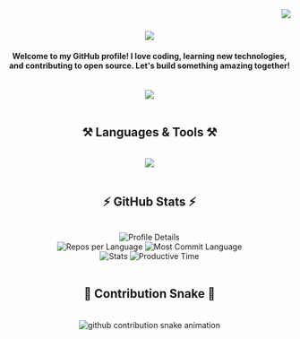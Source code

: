 <!-- Visitor counter badge -->
<img align="right" src="https://visitor-badge.laobi.icu/badge?page_id=Darkwarrior247.Darkwarrior247" />

<h1 align="center">
  <img src="https://readme-typing-svg.herokuapp.com/?font=Righteous&size=35&center=true&vCenter=true&width=500&height=70&duration=4000&lines=Hi+There!+👋;+I'm+Jehad+Bin+Rakib;" />
</h1>

<h4 align="center">
  Welcome to my GitHub profile! I love coding, learning new technologies, and contributing to open source. Let's build something amazing together!
</h4>

<br />

<div align="center">
  <a href="https://github.com/Darkwarrior247">
    <img src="https://img.shields.io/badge/GitHub-100000?style=for-the-badge&logo=github&logoColor=white" />
  </a>
  <!-- Add more social links here if you want -->
</div>

<br />

<h2 align="center">⚒️ Languages & Tools ⚒️</h2>
<br />
<div align="center">
  <img src="https://skillicons.dev/icons?i=html,css,js,python,c,cpp,java,github,git,vscode,linux" />
</div>

<br />

<h2 align="center">⚡ GitHub Stats ⚡</h2>
<br />
<div align="center">
  <img src="https://github-profile-summary-cards.vercel.app/api/cards/profile-details?username=Darkwarrior247&theme=react" alt="Profile Details" />
  <br />
  <img src="https://github-profile-summary-cards.vercel.app/api/cards/repos-per-language?username=Darkwarrior247&theme=react" alt="Repos per Language" />
  <img src="https://github-profile-summary-cards.vercel.app/api/cards/most-commit-language?username=Darkwarrior247&theme=react" alt="Most Commit Language" />
  <br />
  <img src="https://github-profile-summary-cards.vercel.app/api/cards/stats?username=Darkwarrior247&theme=react" alt="Stats" />
  <img src="https://github-profile-summary-cards.vercel.app/api/cards/productive-time?username=Darkwarrior247&theme=react" alt="Productive Time" />
</div>

<br />

<h2 align="center">🐍 Contribution Snake 🐍</h2>
<br />

<div align="center">

<!-- Here is the corrected snake animation with dark/light mode support -->

<picture>
  <source media="(prefers-color-scheme: dark)" srcset="https://raw.githubusercontent.com/Darkwarrior247/Darkwarrior247/output/dist/github-contribution-grid-snake-dark.svg" />
  <source media="(prefers-color-scheme: light)" srcset="https://raw.githubusercontent.com/Darkwarrior247/Darkwarrior247/output/dist/github-contribution-grid-snake.svg" />
  <img alt="github contribution snake animation" src="https://raw.githubusercontent.com/Darkwarrior247/Darkwarrior247/output/dist/github-contribution-grid-snake.svg" />
</picture>

</div>
